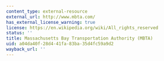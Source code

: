 ```yaml
---
content_type: external-resource
external_url: http://www.mbta.com/
has_external_license_warning: true
license: https://en.wikipedia.org/wiki/All_rights_reserved
status: ''
title: Massachusetts Bay Transportation Authority (MBTA)
uid: a04da40f-28d4-41fa-83ba-35d4fc59a9d2
wayback_url: ''
---
```

